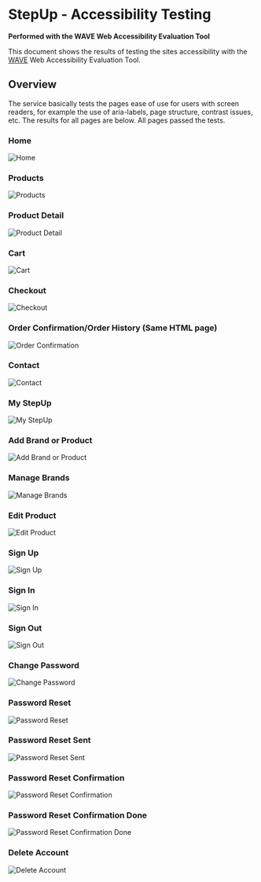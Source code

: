 # StepUp - Accessibility Testing

**Performed with the WAVE Web Accessibility Evaluation Tool**

This document shows the results of testing the sites accessibility with the [WAVE](https://wave.webaim.org/) Web Accessibility Evaluation Tool.

## Overview

The service basically tests the pages ease of use for users with screen readers, for example the use of aria-labels, page structure, contrast issues, etc. The results for all pages are below. All pages passed the tests.

### Home

![Home](https://github.com/johnvenkiah/CI_PP5_John_Venkiah/blob/main/docs/accessibility/screenshots/wave_home.png)


### Products

![Products](https://github.com/johnvenkiah/CI_PP5_John_Venkiah/blob/main/docs/accessibility/screenshots/wave_products.png)


### Product Detail

![Product Detail](https://github.com/johnvenkiah/CI_PP5_John_Venkiah/blob/main/docs/accessibility/screenshots/wave_product_detail.png)


### Cart

![Cart](https://github.com/johnvenkiah/CI_PP5_John_Venkiah/blob/main/docs/accessibility/screenshots/wave_cart.png)


### Checkout

![Checkout](https://github.com/johnvenkiah/CI_PP5_John_Venkiah/blob/main/docs/accessibility/screenshots/wave_checkout.png)


### Order Confirmation/Order History (Same HTML page)

![Order Confirmation](https://github.com/johnvenkiah/CI_PP5_John_Venkiah/blob/main/docs/accessibility/screenshots/wave_order_confirmation_history.png)


### Contact

![Contact](https://github.com/johnvenkiah/CI_PP5_John_Venkiah/blob/main/docs/accessibility/screenshots/wave_contact.png)


### My StepUp

![My StepUp](https://github.com/johnvenkiah/CI_PP5_John_Venkiah/blob/main/docs/accessibility/screenshots/wave_my_stepup.png)


### Add Brand or Product

![Add Brand or Product](https://github.com/johnvenkiah/CI_PP5_John_Venkiah/blob/main/docs/accessibility/screenshots/wave_add_product.png)


### Manage Brands

![Manage Brands](https://github.com/johnvenkiah/CI_PP5_John_Venkiah/blob/main/docs/accessibility/screenshots/wave_manage_brands.png)


### Edit Product

![Edit Product](https://github.com/johnvenkiah/CI_PP5_John_Venkiah/blob/main/docs/accessibility/screenshots/wave_edit_product.png)


### Sign Up

![Sign Up](https://github.com/johnvenkiah/CI_PP5_John_Venkiah/blob/main/docs/accessibility/screenshots/wave_signup.png)


### Sign In

![Sign In](https://github.com/johnvenkiah/CI_PP5_John_Venkiah/blob/main/docs/accessibility/screenshots/wave_login.png)


### Sign Out

![Sign Out](https://github.com/johnvenkiah/CI_PP5_John_Venkiah/blob/main/docs/accessibility/screenshots/wave_signout.png)

### Change Password

![Change Password](https://github.com/johnvenkiah/CI_PP5_John_Venkiah/blob/main/docs/accessibility/screenshots/wave_password_change.png)


### Password Reset

![Password Reset](https://github.com/johnvenkiah/CI_PP5_John_Venkiah/blob/main/docs/accessibility/screenshots/wave_password_reset.png)


### Password Reset Sent

![Password Reset Sent](https://github.com/johnvenkiah/CI_PP5_John_Venkiah/blob/main/docs/accessibility/screenshots/wave_password_reset_done.png)


### Password Reset Confirmation

![Password Reset Confirmation](https://github.com/johnvenkiah/CI_PP5_John_Venkiah/blob/main/docs/accessibility/screenshots/wave_password_reset_sent.png)


### Password Reset Confirmation Done

![Password Reset Confirmation Done](https://github.com/johnvenkiah/CI_PP5_John_Venkiah/blob/main/docs/accessibility/screenshots/wave_password_reset_set.png)

### Delete Account

![Delete Account](https://github.com/johnvenkiah/CI_PP5_John_Venkiah/blob/main/docs/accessibility/screenshots/wave_delete_account.png)